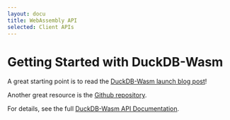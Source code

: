 ```yaml
---
layout: docu
title: WebAssembly API
selected: Client APIs
---
```

# Getting Started with DuckDB-Wasm

A great starting point is to read the [DuckDB-Wasm launch blog post](https://duckdb.org/2021/10/29/duckdb-wasm.html)!

Another great resource is the [Github repository](https://github.com/duckdb/duckdb-wasm).

For details, see the full [DuckDB-Wasm API Documentation](https://shell.duckdb.org/docs/modules/index.html).
